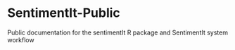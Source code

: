 # SentimentIt-Public
Public documentation for the sentimentIt R package and SentimentIt system workflow
